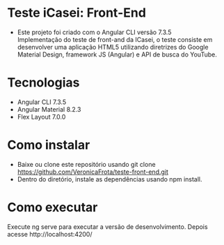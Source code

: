 # Teste iCasei: Front-End
- Este projeto foi criado com o Angular CLI versão 7.3.5<br/>
Implementação do teste de front-and da ICasei, o teste consiste em desenvolver uma aplicação HTML5 utilizando diretrizes do Google Material Design, framework JS (Angular) e API de busca do YouTube.


# Tecnologias
- Angular CLI  7.3.5
- Angular Material 8.2.3
- Flex Layout 7.0.0


# Como instalar
- Baixe ou clone este repositório usando git clone https://github.com/VeronicaFrota/teste-front-end.git
- Dentro do diretório, instale as dependências usando npm install.


# Como executar
Execute ng serve para executar a versão de desenvolvimento. Depois acesse http://localhost:4200/
